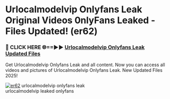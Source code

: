 # Urlocalmodelvip Onlyfans Leak Original Videos 0nlyFans Leaked - Files Updated! (er62)

<h3>🔴 CLICK HERE 🌐==►► <a href="https://tinyurl.com/2wckxsce" rel="nofollow">Urlocalmodelvip Onlyfans Leak Updated Files</a></h3>

Get Urlocalmodelvip Onlyfans Leak and all content. Now you can access all videos and pictures of Urlocalmodelvip Onlyfans Leak. New Updated Files 2025!

[![er62](https://i.imgur.com/AFduVYN.gif)](https://tinyurl.com/2wckxsce)
urlocalmodelvip onlyfans leak<br>
urlocalmodelvip leaked onlyfans